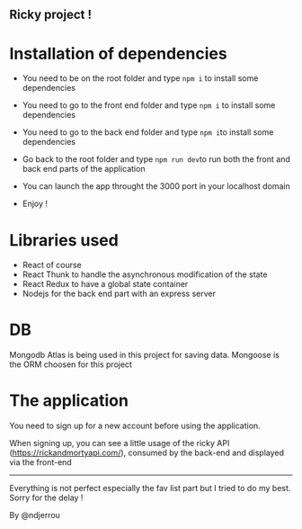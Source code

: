 ## Ricky project !

# Installation of dependencies

- You need to be on the root folder and type `npm i` to install some dependencies

- You need to go to the front end folder and type `npm i` to install some dependencies

- You need to go to the back end folder and type `npm i`to install some dependencies

- Go back to the root folder and type `npm run dev`to run both the front and back end parts of the application

- You can launch the app throught the 3000 port in your localhost domain

- Enjoy !

# Libraries used

- React of course
- React Thunk to handle the asynchronous modification of the state
- React Redux to have a global state container
- Nodejs for the back end part with an express server

# DB

Mongodb Atlas is being used in this project for saving data. Mongoose is the ORM choosen for this project

# The application

You need to sign up for a new account before using the application.

When signing up, you can see a little usage of the ricky API (https://rickandmortyapi.com/), consumed by the back-end and displayed via the front-end

------------------------------------------------------------------------------------------------------------

Everything is not perfect especially the fav list part but I tried to do my best. Sorry for the delay !

By @ndjerrou
